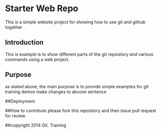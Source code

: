 # Starter Web Repo

This is a simple website project for showing how to use git and github together


## Introduction

This is example is to show different parts of the git repoistory and various commands using a web project.
## Purpose

as stated above, the main purpose is to provide simple examples for git training demos
make changes to abvove sentence 

##Deployment


##How to contribute
please fork this repoistory and then issue pull request for review.

##copyright
2014 Git. Training

